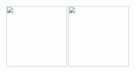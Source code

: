  <div>
  <img height="160em" src="https://github-readme-stats.vercel.app/api?username=augustowtg&theme=algolia&include_all_commits=true&count_private=true"/>
  <img height="160em" src="https://github-readme-stats.vercel.app/api/top-langs/?username=augustowtg&theme=algolia&layout=compact"/>
<div>
